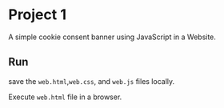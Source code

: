 
# Project 1

A simple cookie consent banner using JavaScript in a Website.


## Run

save the ````web.html````,````web.css````, and ````web.js```` files locally.

Execute ````web.html```` file in a browser.

